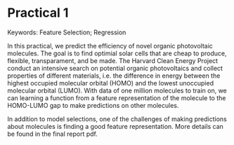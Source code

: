 # Practical 1 

Keywords: Feature Selection; Regression

In this practical, we predict the efficiency of novel organic photovoltaic molecules. The goal is to find optimial solar cells that are cheap to produce, flexible, transparament, and be made. The Harvard Clean Energy Project conduct an intensive search on potential organic photovoltaics and collect properties of different materials, i.e. the difference in energy between the highest occupied molecular orbital (HOMO) and the lowest unoccupied molecular orbital (LUMO). With data of one million molecules to train on, we can learning a function from a feature representation of the molecule to the HOMO-LUMO gap to make predictions on other molecules. 

In addition to model selections, one of the challenges of making predictions about molecules is finding a good feature representation. More details can be found in the final report pdf.

